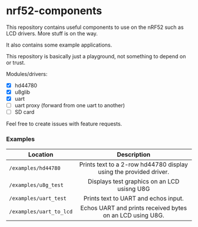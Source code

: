 # nrf52-components

This repository contains useful components to use on the nRF52 such as LCD drivers. More stuff is on the way.

It also contains some example applications.

This repository is basically just a playground, not something to depend on or trust.

Modules/drivers:
- [x] hd44780
- [x] u8glib
- [x] uart
- [ ] uart proxy (forward from one uart to another)
- [ ] SD card

Feel free to create issues with feature requests.



### Examples

| Location                     | Description  |
| ---------------------------- |:------------:|
| `/examples/hd44780`          | Prints text to a 2-row hd44780 display using the provided driver. |
| `/examples/u8g_test`         | Displays test graphics on an LCD usisng U8G |
| `/examples/uart_test`        | Prints text to UART and echos input. |
| `/examples/uart_to_lcd`      | Echos UART and prints received bytes on an LCD using U8G. |

